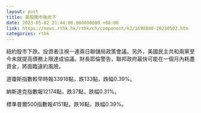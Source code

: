 ```yaml
---
layout: post
title: 美股開市後向下
date: 2023-05-02 21:44:06.000000000 +08:00
link: https://news.rthk.hk/rthk/ch/component/k2/1698880-20230502.htm
categories: rthk
---
```


紐約股市下跌。投資者注視一連兩日聯儲局政策會議。另外，美國民主共和兩黨至今未就提高債務上限達成協議。財長耶倫警告，聯邦政府最快可能在一個月內耗盡資金，將面臨違約風險。

道瓊斯指數較早時報33918點，跌133點，跌幅0.39%。

納斯達克指數報12174點，跌37點，跌幅0.31%。

標準普爾500指數報4151點，跌16點，跌幅0.39%。
